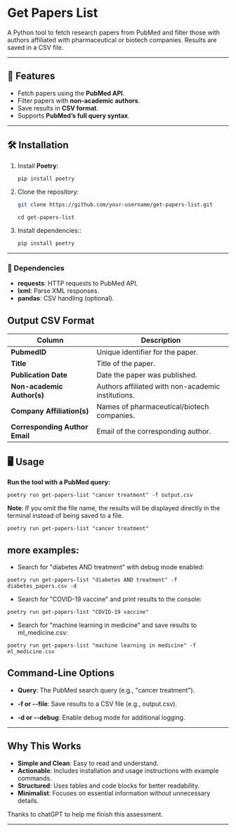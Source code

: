# Get Papers List

A Python tool to fetch research papers from PubMed and filter those with authors affiliated with pharmaceutical or biotech companies. Results are saved in a CSV file.

---

## 🚀 Features

- Fetch papers using the **PubMed API**.
- Filter papers with **non-academic authors**.
- Save results in **CSV format**.
- Supports **PubMed’s full query syntax**.

---

## 🛠️ Installation

1. Install **Poetry**:

   ```bash
   pip install poetry
   ```

2. Clone the repository:

   ```bash
   git clone https://github.com/your-username/get-papers-list.git
   ```

   ```
   cd get-papers-list
   ```

3. Install dependencies::
   ```bash
   pip install poetry
   ```

---

### 🧰 Dependencies

- **requests**: HTTP requests to PubMed API.
- **lxml**: Parse XML responses.
- **pandas**: CSV handling (optional).

## Output CSV Format

| Column                      | Description                                               |
|-----------------------------|-----------------------------------------------------------|
| **PubmedID**                 | Unique identifier for the paper.                          |
| **Title**                    | Title of the paper.                                       |
| **Publication Date**         | Date the paper was published.                             |
| **Non-academic Author(s)**   | Authors affiliated with non-academic institutions.        |
| **Company Affiliation(s)**   | Names of pharmaceutical/biotech companies.                |
| **Corresponding Author Email** | Email of the corresponding author.                        |


## **🖥️ Usage**

**Run the tool with a PubMed query:**

```
poetry run get-papers-list "cancer treatment" -f output.csv
```

**Note**: If you omit the file name, the results will be displayed directly in the terminal instead of being saved to a file.

```
poetry run get-papers-list "cancer treatment"
```

## **more examples:**

- Search for "diabetes AND treatment" with debug mode enabled:

```
poetry run get-papers-list "diabetes AND treatment" -f diabetes_papers.csv -d
```

- Search for "COVID-19 vaccine" and print results to the console:

```
poetry run get-papers-list "COVID-19 vaccine"
```

- Search for "machine learning in medicine" and save results to ml_medicine.csv:

```
poetry run get-papers-list "machine learning in medicine" -f ml_medicine.csv
```

## **Command-Line Options**

- **Query**: The PubMed search query (e.g., "cancer treatment").

- **-f or --file**: Save results to a CSV file (e.g., output.csv).

- **-d or --debug**: Enable debug mode for additional logging.

---


## **Why This Works**

- **Simple and Clean**: Easy to read and understand.
- **Actionable**: Includes installation and usage instructions with example commands.
- **Structured**: Uses tables and code blocks for better readability.
- **Minimalist**: Focuses on essential information without unnecessary details.

Thanks to chatGPT to help me finish this assessment.

---
